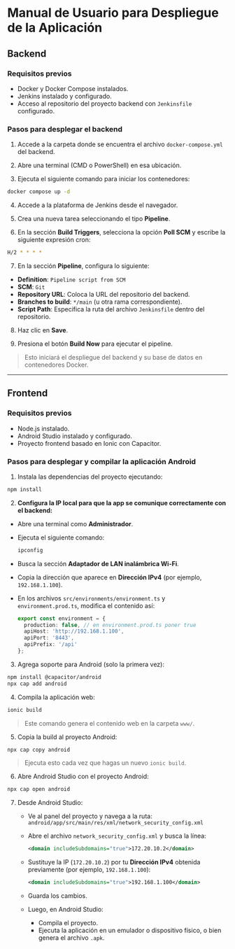 # Manual de Usuario para Despliegue de la Aplicación

## Backend

### Requisitos previos

- Docker y Docker Compose instalados.
- Jenkins instalado y configurado.
- Acceso al repositorio del proyecto backend con `Jenkinsfile` configurado.

### Pasos para desplegar el backend

1. Accede a la carpeta donde se encuentra el archivo `docker-compose.yml` del backend.
  
2. Abre una terminal (CMD o PowerShell) en esa ubicación.
  
3. Ejecuta el siguiente comando para iniciar los contenedores:
  
  ```bash
  docker compose up -d
  ```
  
4. Accede a la plataforma de Jenkins desde el navegador.
  
5. Crea una nueva tarea seleccionando el tipo **Pipeline**.
  
6. En la sección **Build Triggers**, selecciona la opción **Poll SCM** y escribe la siguiente expresión cron:
  
  ```bash
  H/2 * * * *
  ```
  
7. En la sección **Pipeline**, configura lo siguiente:
  
  - **Definition**: `Pipeline script from SCM`
  - **SCM**: `Git`
  - **Repository URL**: Coloca la URL del repositorio del backend.
  - **Branches to build**: `*/main` (u otra rama correspondiente).
  - **Script Path**: Especifica la ruta del archivo `Jenkinsfile` dentro del repositorio.
8. Haz clic en **Save**.
  
9. Presiona el botón **Build Now** para ejecutar el pipeline.
  

> Esto iniciará el despliegue del backend y su base de datos en contenedores Docker.

---

## Frontend

### Requisitos previos

- Node.js instalado.
- Android Studio instalado y configurado.
- Proyecto frontend basado en Ionic con Capacitor.

### Pasos para desplegar y compilar la aplicación Android

1. Instala las dependencias del proyecto ejecutando:
  
  ```bash
  npm install
  ```
  
2. **Configura la IP local para que la app se comunique correctamente con el backend:**
  
  - Abre una terminal como **Administrador**.
    
  - Ejecuta el siguiente comando:
    
    ```bash
    ipconfig
    ```
    
  - Busca la sección **Adaptador de LAN inalámbrica Wi-Fi**.
    
  - Copia la dirección que aparece en **Dirección IPv4** (por ejemplo, `192.168.1.100`).
    
  - En los archivos `src/environments/environment.ts` y `environment.prod.ts`, modifica el contenido así:
    
    ```ts
    export const environment = {
      production: false, // en environment.prod.ts poner true
      apiHost: 'http://192.168.1.100',
      apiPort: '8443',
      apiPrefix: '/api'
    };
    ```
    
3. Agrega soporte para Android (solo la primera vez):
  
  ```bash
  npm install @capacitor/android
  npx cap add android
  ```
  
4. Compila la aplicación web:
  
  ```bash
  ionic build
  ```
  
  > Este comando genera el contenido web en la carpeta `www/`.
  
5. Copia la build al proyecto Android:
  
  ```bash
  npx cap copy android
  ```
  
  > Ejecuta esto cada vez que hagas un nuevo `ionic build`.
  
6. Abre Android Studio con el proyecto Android:
  
  ```bash
  npx cap open android
  ```
  
7. Desde Android Studio:

   - Ve al panel del proyecto y navega a la ruta:  
     `android/app/src/main/res/xml/network_security_config.xml`

   - Abre el archivo `network_security_config.xml` y busca la línea:

     ```xml
     <domain includeSubdomains="true">172.20.10.2</domain>
     ```

   - Sustituye la IP (`172.20.10.2`) por tu **Dirección IPv4** obtenida previamente (por ejemplo, `192.168.1.100`):

     ```xml
     <domain includeSubdomains="true">192.168.1.100</domain>
     ```

   - Guarda los cambios.

   - Luego, en Android Studio:
     - Compila el proyecto.
     - Ejecuta la aplicación en un emulador o dispositivo físico, o bien genera el archivo `.apk`.
